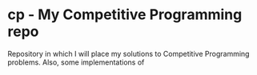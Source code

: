 # cp - My Competitive Programming repo
Repository in which I will place my solutions to Competitive Programming problems. Also, some implementations of 
